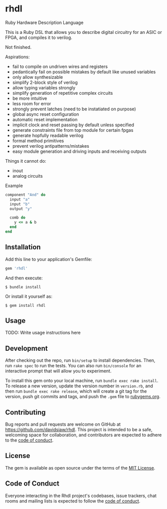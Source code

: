 # rhdl

Ruby Hardware Description Language

This is a Ruby DSL that allows you to describe digital circuitry for an ASIC or FPGA, and compiles it to verilog.


Not finished.


Aspirations:
- fail to compile on undriven wires and registers
- pedantically fail on possible mistakes by default like unused variables
- only allow synthesizable
- simplify 2-block style of verilog
- allow typing variables strongly
- simplify generation of repetitive complex circuits
- be more intuitive
- less room for error
- strongly prevent latches (need to be instatiated on purpose)
- global async reset configuration
- automatic reset implementation
- implicit clock and reset passing by default unless specified
- generate constraints file from top module for certain fpgas
- generate hopfully readable verilog
- formal method primitives
- prevent verilog antipatterns/mistakes
- easy module generation and driving inputs and receiving outputs


Things it cannot do:
- inout
- analog circuits


Example

```ruby
component "And" do
  input "a"
  input "b"
  output "y"

  comb do
    y <= a & b
  end
end

```


## Installation

Add this line to your application's Gemfile:

```ruby
gem 'rhdl'
```

And then execute:

    $ bundle install

Or install it yourself as:

    $ gem install rhdl

## Usage

TODO: Write usage instructions here

## Development

After checking out the repo, run `bin/setup` to install dependencies. Then, run `rake spec` to run the tests. You can also run `bin/console` for an interactive prompt that will allow you to experiment.

To install this gem onto your local machine, run `bundle exec rake install`. To release a new version, update the version number in `version.rb`, and then run `bundle exec rake release`, which will create a git tag for the version, push git commits and tags, and push the `.gem` file to [rubygems.org](https://rubygems.org).

## Contributing

Bug reports and pull requests are welcome on GitHub at https://github.com/davidsiaw/rhdl. This project is intended to be a safe, welcoming space for collaboration, and contributors are expected to adhere to the [code of conduct](https://github.com/davidsiaw/rhdl/blob/master/CODE_OF_CONDUCT.md).


## License

The gem is available as open source under the terms of the [MIT License](https://opensource.org/licenses/MIT).

## Code of Conduct

Everyone interacting in the Rhdl project's codebases, issue trackers, chat rooms and mailing lists is expected to follow the [code of conduct](https://github.com/davidsiaw/rhdl/blob/master/CODE_OF_CONDUCT.md).
